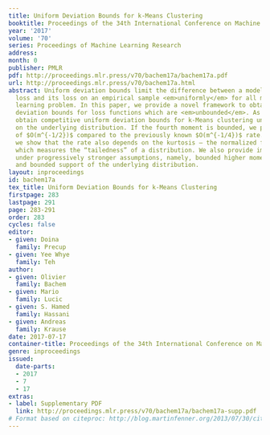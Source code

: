 ```yaml
---
title: Uniform Deviation Bounds for k-Means Clustering
booktitle: Proceedings of the 34th International Conference on Machine Learning
year: '2017'
volume: '70'
series: Proceedings of Machine Learning Research
address: 
month: 0
publisher: PMLR
pdf: http://proceedings.mlr.press/v70/bachem17a/bachem17a.pdf
url: http://proceedings.mlr.press/v70/bachem17a.html
abstract: Uniform deviation bounds limit the difference between a model’s expected
  loss and its loss on an empirical sample <em>uniformly</em> for all models in a
  learning problem. In this paper, we provide a novel framework to obtain uniform
  deviation bounds for loss functions which are <em>unbounded</em>. As a result, we
  obtain competitive uniform deviation bounds for k-Means clustering under weak assumptions
  on the underlying distribution. If the fourth moment is bounded, we prove a rate
  of $O(m^{-1/2})$ compared to the previously known $O(m^{-1/4})$ rate. Furthermore,
  we show that the rate also depends on the kurtosis – the normalized fourth moment
  which measures the “tailedness” of a distribution. We also provide improved rates
  under progressively stronger assumptions, namely, bounded higher moments, subgaussianity
  and bounded support of the underlying distribution.
layout: inproceedings
id: bachem17a
tex_title: Uniform Deviation Bounds for k-Means Clustering
firstpage: 283
lastpage: 291
page: 283-291
order: 283
cycles: false
editor:
- given: Doina
  family: Precup
- given: Yee Whye
  family: Teh
author:
- given: Olivier
  family: Bachem
- given: Mario
  family: Lucic
- given: S. Hamed
  family: Hassani
- given: Andreas
  family: Krause
date: 2017-07-17
container-title: Proceedings of the 34th International Conference on Machine Learning
genre: inproceedings
issued:
  date-parts:
  - 2017
  - 7
  - 17
extras:
- label: Supplementary PDF
  link: http://proceedings.mlr.press/v70/bachem17a/bachem17a-supp.pdf
# Format based on citeproc: http://blog.martinfenner.org/2013/07/30/citeproc-yaml-for-bibliographies/
---
```

